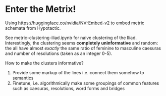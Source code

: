 # Enter the Metrix!

Using https://huggingface.co/nvidia/NV-Embed-v2 to embed metric schemata from Hypotactic.

See metric-clustering-iliad.ipynb for naive clustering of the Iliad. Interestingly, the clustering seems **completely uninformative** and random: the all have almost *exactly* the same ratio of feminine to masculine caesuras and number of resolutions (taken as an integer 0-5).

How to make the clusters informative?
1) Provide some markup of the lines i.e. connect them somehow to semantics
2) Finetune, i.e. algorithmically make some groupings of common features such as caesuras, resolutions, word forms and bridges